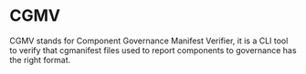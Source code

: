 # CGMV

CGMV stands for Component Governance Manifest Verifier, it is a CLI tool to verify that cgmanifest files used to report components to governance has the right format.